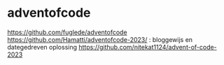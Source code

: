 # adventofcode

https://github.com/fuglede/adventofcode
https://github.com/Hamatti/adventofcode-2023/ : bloggewijs en dategedreven oplossing
https://github.com/nitekat1124/advent-of-code-2023